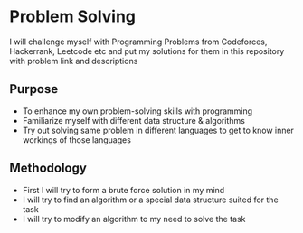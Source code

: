 # Problem Solving

I will challenge myself with Programming Problems from Codeforces, Hackerrank, Leetcode etc and put my solutions for them in this repository with problem link and descriptions

## Purpose

- To enhance my own problem-solving skills with programming
- Familiarize myself with different data structure & algorithms
- Try out solving same problem in different languages to get to know inner workings of those languages

## Methodology

- First I will try to form a brute force solution in my mind
- I will try to find an algorithm or a special data structure suited for the task
- I will try to modify an algorithm to my need to solve the task
